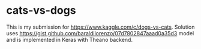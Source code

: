 # cats-vs-dogs
This is my submission for https://www.kaggle.com/c/dogs-vs-cats. 
Solution uses https://gist.github.com/baraldilorenzo/07d7802847aaad0a35d3 model and is implemented in Keras with Theano backend.

